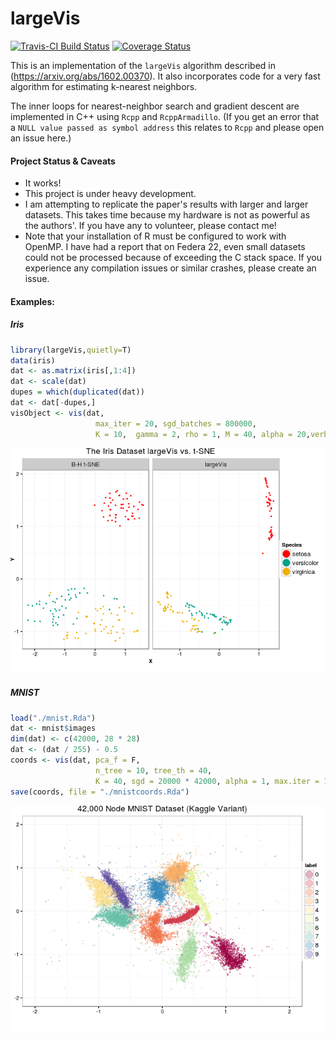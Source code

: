 largeVis
================

[![Travis-CI Build Status](https://travis-ci.org/elbamos/largeVis.svg?branch=master)](https://travis-ci.org/elbamos/largeVis) [![Coverage Status](https://img.shields.io/codecov/c/github/elbamos/largeVis/master.svg)](https://codecov.io/github/elbamos/largeVis?branch=master)

This is an implementation of the `largeVis` algorithm described in (<https://arxiv.org/abs/1602.00370>). It also incorporates code for a very fast algorithm for estimating k-nearest neighbors.

The inner loops for nearest-neighbor search and gradient descent are implemented in C++ using `Rcpp` and `RcppArmadillo`. (If you get an error that a `NULL value passed as symbol address` this relates to `Rcpp` and please open an issue here.)

#### Project Status & Caveats

-   It works!
-   This project is under heavy development.
-   I am attempting to replicate the paper's results with larger and larger datasets. This takes time because my hardware is not as powerful as the authors'. If you have any to volunteer, please contact me!
-   Note that your installation of R must be configured to work with OpenMP. I have had a report that on Federa 22, even small datasets could not be processed because of exceeding the C stack space. If you experience any compilation issues or similar crashes, please create an issue.

#### Examples:

##### Iris

``` r
library(largeVis,quietly=T)
data(iris)
dat <- as.matrix(iris[,1:4])
dat <- scale(dat)
dupes = which(duplicated(dat))
dat <- dat[-dupes,]
visObject <- vis(dat, 
                   max_iter = 20, sgd_batches = 800000, 
                   K = 10,  gamma = 2, rho = 1, M = 40, alpha = 20,verbose=F)
```

![](README_files/figure-markdown_github/showiris-1.png)

##### MNIST

``` r
load("./mnist.Rda")
dat <- mnist$images
dim(dat) <- c(42000, 28 * 28)
dat <- (dat / 255) - 0.5
coords <- vis(dat, pca_f = F, 
                   n_tree = 10, tree_th = 40, 
                   K = 40, sgd = 20000 * 42000, alpha = 1, max.iter = 10)
save(coords, file = "./mnistcoords.Rda")
```

![](README_files/figure-markdown_github/drawmnist-1.png)
